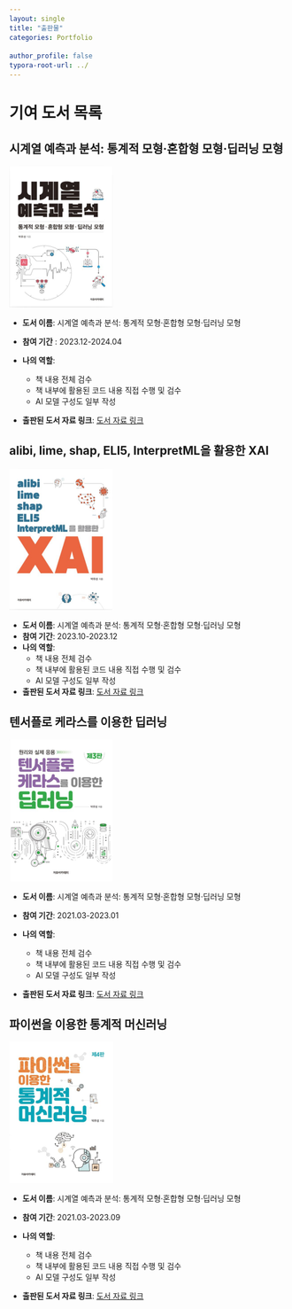 ```yaml
---
layout: single
title: "출판물"
categories: Portfolio

author_profile: false
typora-root-url: ../
---
```

# 기여 도서 목록

## 시계열 예측과 분석: 통계적 모형·혼합형 모형·딥러닝 모형

<img src="/images/2024-05-08-Publication/SCR-20240512-cbsl.png" alt="SCR-20240512-cbsl" style="zoom:25%;" />

- **도서 이름**: 시계열 예측과 분석: 통계적 모형·혼합형 모형·딥러닝 모형
- **참여 기간** : 2023.12-2024.04
- **나의 역할**: 
  - 책 내용 전체 검수
  - 책 내부에 활용된 코드 내용 직접 수행 및 검수
  - AI 모델 구성도 일부 작성

- **출판된 도서 자료 링크**: <a href="https://product.kyobobook.co.kr/detail/S000212925450" target="_blank">도서 자료 링크</a>

## alibi, lime, shap, ELI5, InterpretML을 활용한 XAI

<img src="/images/2024-05-08-Publication/SCR-20240512-cnld.png" alt="SCR-20240512-cnld" style="zoom:25%;" />

- **도서 이름**: 시계열 예측과 분석: 통계적 모형·혼합형 모형·딥러닝 모형
- **참여 기간**: 2023.10-2023.12
- **나의 역할**:
  - 책 내용 전체 검수
  - 책 내부에 활용된 코드 내용 직접 수행 및 검수
  - AI 모델 구성도 일부 작성
- **출판된 도서 자료 링크**:  <a href="https://product.kyobobook.co.kr/detail/S000212195902" target="_blank">도서 자료 링크</a>

## 텐서플로 케라스를 이용한 딥러닝

<img src="/images/2024-05-08-Publication/SCR-20240512-corh.png" alt="SCR-20240512-corh" style="zoom:25%;" />

- **도서 이름**: 시계열 예측과 분석: 통계적 모형·혼합형 모형·딥러닝 모형
- **참여 기간**: 2021.03-2023.01
- **나의 역할**:
  - 책 내용 전체 검수
  - 책 내부에 활용된 코드 내용 직접 수행 및 검수
  - AI 모델 구성도 일부 작성

- **출판된 도서 자료 링크**: <a href="https://product.kyobobook.co.kr/detail/S000200883646" target="_blank">도서 자료 링크</a>

## 파이썬을 이용한 통계적 머신러닝

<img src="/images/2024-05-08-Publication/SCR-20240512-cowv.png" alt="SCR-20240512-cowv" style="zoom:25%;" />

- **도서 이름**: 시계열 예측과 분석: 통계적 모형·혼합형 모형·딥러닝 모형
- **참여 기간**: 2021.03-2023.09
- **나의 역할**:
  - 책 내용 전체 검수
  - 책 내부에 활용된 코드 내용 직접 수행 및 검수
  - AI 모델 구성도 일부 작성

- **출판된 도서 자료 링크**: <a href="https://product.kyobobook.co.kr/detail/S000210809406" target="_blank">도서 자료 링크</a>

